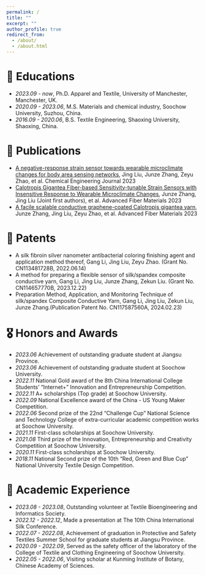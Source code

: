 ```yaml
---
permalink: /
title: ""
excerpt: ""
author_profile: true
redirect_from: 
  - /about/
  - /about.html
---
```




# 📖 Educations
- *2023.09 - now*, Ph.D. Apparel and Textile, University of Manchester, Manchester, UK.  
- *2020.09 - 2023.06*, M.S. Materials and chemical industry, Soochow University, Suzhou, China.
- *2016.09 - 2020.06*, B.S. Textile Engineering, Shaoxing University, Shaoxing, China. 


# 📝 Publications 
- [A negative-response strain sensor towards wearable microclimate changes for body area sensing networks](https://www.sciencedirect.com/science/article/abs/pii/S1385894723003595#b0120), Jing Liu, Junze Zhang, Zeyu Zhao, et al. Chemical Engineering Journal 2023
- [Calotropis Gigantea Fiber-based Sensitivity-tunable Strain Sensors with Insensitive Response to Wearable Microclimate Changes](https://link.springer.com/article/10.1007/s42765-023-00270-y), Junze Zhang, Jing Liu (Joint first authors), et al. Advanced Fiber Materials 2023
- [A facile scalable conductive graphene-coated Calotropis gigantea yarn](https://link.springer.com/article/10.1007/s10570-022-04475-z), Junze Zhang, Jing Liu, Zeyu Zhao, et al. Advanced Fiber Materials 2023


# 🔬 Patents 
- A silk fibroin silver nanometer antibacterial coloring finishing agent and application method thereof, Gang Li, Jing Liu, Zeyu Zhao. (Grant No. CN113481728B, 2022.06.14)
- A method for preparing a flexible sensor of silk/spandex composite conductive yarn, Gang Li, Jing Liu, Junze Zhang, Zekun Liu. (Grant No. CN114657770B, 2023.12.22)
- Preparation Method, Application, and Monitoring Technique of silk/spandex Composite Conductive Yarn, Gang Li, Jing Liu, Zekun Liu, Junze Zhang.(Publication Patent No. CN117587560A, 2024.02.23)


# 🎖 Honors and Awards
- *2023.06*  Achievement of outstanding graduate student at Jiangsu Province. 
- *2023.06*  Achievement of outstanding graduate student at Soochow University. 
- *2022.11*  National Gold award of the 8th China International College Students’ “Internet+” Innovation and Entrepreneurship Competition. 
- *2022.11*  A+ scholarships (Top grade) at Soochow University. 
- *2022.09*  National Excellence award of the China - US Young Maker Competition. 
- *2022.06*  Second prize of the 22nd “Challenge Cup” National Science and Technology College of extra-curricular academic competition works at Soochow University. 
- *2021.11*  First-class scholarships at Soochow University. 
- *2021.08*  Third prize of the Innovation, Entrepreneurship and Creativity Competition at Soochow University. 
- *2020.11*  First-class scholarships at Soochow University. 
- *2018.11*  National Second prize of the 10th “Red, Green and Blue Cup” National University Textile Design Competition. 


# 💬 Academic Experience
- *2023.08 - 2023.08*,  Outstanding volunteer at Textile Bioengineering and Informatics Society. 
- *2022.12 - 2022.12*,  Made a presentation at The 10th China International Silk Conference. 
- *2022.07 - 2022.08*,  Achievement of graduation in Protective and Safety Textiles Summer School for graduate students at Jiangsu Province. 
- *2020.09 - 2022.09*,  Served as the safety officer of the laboratory of the College of Textile and Clothing Engineering of Soochow University. 
- *2022.05 - 2022.06*,  Visiting scholar at Kunming Institute of Botany, Chinese Academy of Sciences. 
